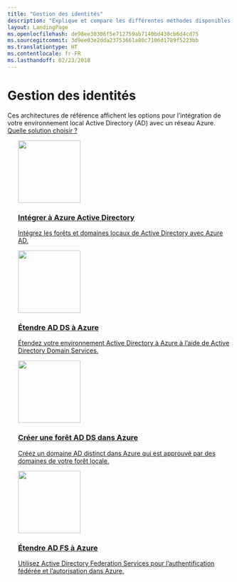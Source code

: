 ```yaml
---
title: "Gestion des identités"
description: "Explique et compare les différentes méthodes disponibles pour la gestion des identités dans les systèmes hybrides couvrant la limite local/cloud avec Azure."
layout: LandingPage
ms.openlocfilehash: de98ee30306f5e712759ab7140bd430cb6d4cd75
ms.sourcegitcommit: 3d9ee03e2dda23753661a80c7106d1789f5223bb
ms.translationtype: HT
ms.contentlocale: fr-FR
ms.lasthandoff: 02/23/2018
---
```

<!-- This file is generated! -->
<!-- See the templates in ./build/reference-architectures  -->
<!-- See data in index.json -->

# <a name="identity-management"></a>Gestion des identités

Ces architectures de référence affichent les options pour l’intégration de votre environnement local Active Directory (AD) avec un réseau Azure. <br/>[Quelle solution choisir ?](./considerations.md)

<section class="series">
    <ul class="panelContent">
    <!-- Integrate with Azure Active Directory -->
<li style="display: flex; flex-direction: column;">
    <a href="./azure-ad.md" style="display: flex; flex-direction: column; flex: 1 0 auto;">
        <div class="cardSize" style="flex: 1 0 auto; display: flex;">
            <div class="cardPadding" style="display: flex;">
                <div class="card">
                    <div class="cardImageOuter">
                        <div class="cardImage">
                            <img src="./images/azure-ad.svg" height="140px" />
                        </div>
                    </div>
                    <div class="cardText">
                        <h3>Intégrer à Azure Active Directory</h3>
                        <p>Intégrez les forêts et domaines locaux de Active Directory avec Azure AD.</p>
                    </div>
                </div>
            </div>
        </div>
    </a>
</li>
    <!-- Extend AD DS to Azure -->
<li style="display: flex; flex-direction: column;">
    <a href="./adds-extend-domain.md" style="display: flex; flex-direction: column; flex: 1 0 auto;">
        <div class="cardSize" style="flex: 1 0 auto; display: flex;">
            <div class="cardPadding" style="display: flex;">
                <div class="card">
                    <div class="cardImageOuter">
                        <div class="cardImage">
                            <img src="./images/adds-extend-domain.svg" height="140px" />
                        </div>
                    </div>
                    <div class="cardText">
                        <h3>Étendre AD DS à Azure</h3>
                        <p>Étendez votre environnement Active Directory à Azure à l’aide de Active Directory Domain Services.</p>
                    </div>
                </div>
            </div>
        </div>
    </a>
</li>
    <!-- Create an AD DS forest in Azure -->
<li style="display: flex; flex-direction: column;">
    <a href="./adds-forest.md" style="display: flex; flex-direction: column; flex: 1 0 auto;">
        <div class="cardSize" style="flex: 1 0 auto; display: flex;">
            <div class="cardPadding" style="display: flex;">
                <div class="card">
                    <div class="cardImageOuter">
                        <div class="cardImage">
                            <img src="./images/adds-forest.svg" height="140px" />
                        </div>
                    </div>
                    <div class="cardText">
                        <h3>Créer une forêt AD DS dans Azure</h3>
                        <p>Créez un domaine AD distinct dans Azure qui est approuvé par des domaines de votre forêt locale.</p>
                    </div>
                </div>
            </div>
        </div>
    </a>
</li>
    <!-- Extend AD FS to Azure -->
<li style="display: flex; flex-direction: column;">
    <a href="./adfs.md" style="display: flex; flex-direction: column; flex: 1 0 auto;">
        <div class="cardSize" style="flex: 1 0 auto; display: flex;">
            <div class="cardPadding" style="display: flex;">
                <div class="card">
                    <div class="cardImageOuter">
                        <div class="cardImage">
                            <img src="./images/adfs.svg" height="140px" />
                        </div>
                    </div>
                    <div class="cardText">
                        <h3>Étendre AD FS à Azure</h3>
                        <p>Utilisez Active Directory Federation Services pour l’authentification fédérée et l’autorisation dans Azure.</p>
                    </div>
                </div>
            </div>
        </div>
    </a>
</li>
    </ul>
</section>

<ul class="panelContent cardsI">
</ul>